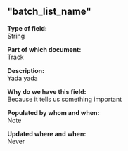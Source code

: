 ## "batch_list_name"

**Type of field:**  
String  

**Part of which document:**  
Track

**Description:**  
Yada yada  

**Why do we have this field:**  
Because it tells us something important  

**Populated by whom and when:**  
Note  

**Updated where and when:**  
Never
